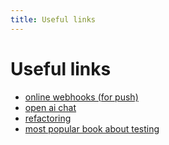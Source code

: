 ```yaml
---
title: Useful links
---
```


# Useful links

- [online webhooks (for push)](https://webhook.site/)
- [open ai chat](https://chat.openai.com/chat)
- [refactoring](https://refactoring.guru/)
- [most popular book about testing](https://www.obeythetestinggoat.com/)
